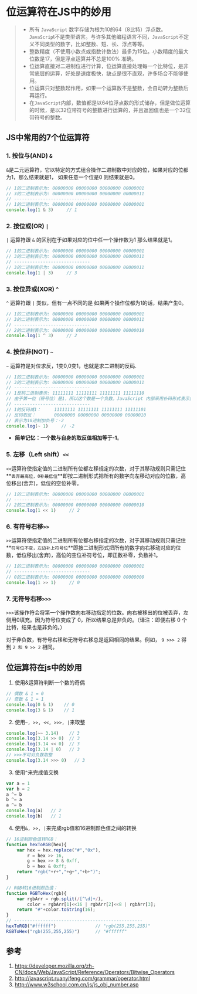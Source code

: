 # 位运算符在JS中的妙用
> - 所有 `JavaScript` 数字存储为根为10的64（8比特）浮点数。`JavaScrip`t不是类型语言。与许多其他编程语言不同，`JavaScript`不定义不同类型的数字，比如整数、短、长、浮点等等。
> - 整数精度（不使用小数点或指数计数法）最多为15位。小数精度的最大位数是17，但是浮点运算并不总是100% 准确。
> - 位运算直接对二进制位进行计算，位运算直接处理每一个比特位，是非常底层的运算，好处是速度极快，缺点是很不直观，许多场合不能够使用。
> - 位运算只对整数起作用，如果一个运算数不是整数，会自动转为整数后再运行。
> - 在`JavaScript`内部，数值都是以64位浮点数的形式储存，但是做位运算的时候，是以32位带符号的整数进行运算的，并且返回值也是一个32位带符号的整数。
## JS中常用的7个位运算符

### 1. 按位与(AND) `&`

`&`是二元运算符，它以特定的方式组合操作二进制数中对应的位，如果对应的位都为1，那么结果就是1， 如果任意一个位是0 则结果就是0。
```js
// 1的二进制表示为: 00000000 00000000 00000000 00000001
// 3的二进制表示为: 00000000 00000000 00000000 00000011
// -----------------------------
// 1的二进制表示为: 00000000 00000000 00000000 00000001
console.log(1 & 3)     // 1
```
### 2. 按位或(OR) `|`

`|` 运算符跟 `&` 的区别在于如果对应的位中任一个操作数为1 那么结果就是1。
```js
// 1的二进制表示为: 00000000 00000000 00000000 00000001
// 3的二进制表示为: 00000000 00000000 00000000 00000011
// -----------------------------
// 3的二进制表示为: 00000000 00000000 00000000 00000011
console.log(1 | 3)     // 3
```
### 3. 按位异或(XOR) `^`
`^` 运算符跟 `|` 类似，但有一点不同的是 如果两个操作位都为1的话，结果产生0。
```js
// 1的二进制表示为: 00000000 00000000 00000000 00000001
// 3的二进制表示为: 00000000 00000000 00000000 00000011
// -----------------------------
// 2的二进制表示为: 00000000 00000000 00000000 00000010
console.log(1 ^ 3)     // 2
```
### 4. 按位非(NOT) `~`
`~` 运算符是对位求反，1变0,0变1，也就是求二进制的反码.
```js
// 1的二进制表示为: 00000000 00000000 00000000 00000001
// 3的二进制表示为: 00000000 00000000 00000000 00000011
// -----------------------------
// 1反码二进制表示: 11111111 11111111 11111111 11111110
// 由于第一位（符号位）是1，所以这个数是一个负数。JavaScript 内部采用补码形式表示负数，即需要将这个数减去1，再取一次反，然后加上负号，才能得到这个负数对应的10进制值。
// -----------------------------
// 1的反码减1：     11111111 11111111 11111111 11111101
// 反码取反：       00000000 00000000 00000000 00000010
// 表示为10进制加负号：-2
console.log(~ 1)     // -2
```
- **简单记忆：一个数与自身的取反值相加等于-1**。
### 5. 左移（Left shift）`<<`

`<<`运算符使指定值的二进制所有位都左移规定的次数，对于其移动规则只需记住**`丢弃最高位，0补最低位`**即按二进制形式把所有的数字向左移动对应的位数，高位移出(舍弃)，低位的空位补零。
```js
// 1的二进制表示为: 00000000 00000000 00000000 00000001
// -----------------------------
// 2的二进制表示为: 00000000 00000000 00000000 00000010
console.log(1 << 1)     // 2
```
### 6. 有符号右移`>>`
`>>`运算符使指定值的二进制所有位都右移指定的次数，对于其移动规则只需记住**`符号位不变，左边补上符号位`**即按二进制形式把所有的数字向右移动对应的位数，低位移出(舍弃)，高位的空位补符号位，即正数补零，负数补1。
```js
// 1的二进制表示为: 00000000 00000000 00000000 00000001
// -----------------------------
// 0的二进制表示为: 00000000 00000000 00000000 00000000
console.log(1 >> 1)     // 0
```
### 7. 无符号右移`>>>`
`>>>`该操作符会将第一个操作数向右移动指定的位数。向右被移出的位被丢弃，左侧用0填充。因为符号位变成了 0，所以结果总是非负的。（译注：即便右移 0 个比特，结果也是非负的。）

对于非负数，有符号右移和无符号右移总是返回相同的结果。例如， `9 >>> 2` 得到 `2 和 9 >> 2` 相同。
## 位运算符在js中的妙用
1. 使用&运算符判断一个数的奇偶
```js
// 偶数 & 1 = 0
// 奇数 & 1 = 1
console.log(0 & 1)    // 0
console.log(3 & 1)    // 1
```
2. 使用`~, >>, <<, >>>, |`来取整
```js
console.log(~~ 3.14)    // 3
console.log(3.14 >> 0)  // 3
console.log(3.14 << 0)  // 3
console.log(3.14 | 0)   // 3
// >>>不可对负数取整
console.log(3.14 >>> 0)   // 3
```
3. 使用`^`来完成值交换
```js
var a = 1
var b = 2
a ^= b
b ^= a
a ^= b
console.log(a)   // 2
console.log(b)   // 1
```
4. 使用`&, >>, |`来完成rgb值和16进制颜色值之间的转换
```js
// 16进制颜色值转RGB：
function hexToRGB(hex){
    var hex = hex.replace("#","0x"),
        r = hex >> 16,
        g = hex >> 8 & 0xff,
        b = hex & 0xff;
    return "rgb("+r+","+g+","+b+")";
}

// RGB转16进制颜色值：
function RGBToHex(rgb){
    var rgbArr = rgb.split(/[^\d]+/),
        color = rgbArr[1]<<16 | rgbArr[2]<<8 | rgbArr[3];
    return "#"+color.toString(16);
}
// -------------------------------------------------
hexToRGB("#ffffff")               // "rgb(255,255,255)"
RGBToHex("rgb(255,255,255)")      // "#ffffff"
```
## 参考
1. https://developer.mozilla.org/zh-CN/docs/Web/JavaScript/Reference/Operators/Bitwise_Operators
2. http://javascript.ruanyifeng.com/grammar/operator.html
3. http://www.w3school.com.cn/js/js_obj_number.asp
